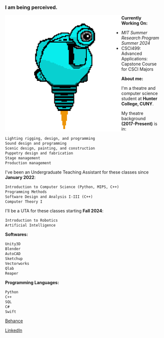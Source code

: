 ### I am being perceived. 

<!-- ![SAM.gif](https://github.com/lxwooxy/lxwooxy/blob/main/SAM.gif) -->

<img src="https://github.com/lxwooxy/lxwooxy/blob/main/SAM.gif" width=380 height=380 align="left"> 

**Currently Working On:** 
 * _MIT Summer Research Program Summer 2024_
 * CSCI499: Advanced Applications: Capstone Course for CSCI Majors 

**About me:**

I'm a theatre and computer science student at **Hunter College, CUNY**.

My theatre background **(2017-Present)** is in:

    Lighting rigging, design, and programming
    Sound design and programming
    Scenic design, painting, and construction
    Puppetry design and fabrication
    Stage management
    Production management 

I've been an Undergraduate Teaching Assistant for these classes since **January 2022**: 

    Introduction to Computer Science (Python, MIPS, C++)
    Programming Methods
    Software Design and Analysis I-III (C++)
    Computer Theory I

I'll be a UTA for these classes starting **Fall 2024**: 

    Introduction to Robotics
    Artificial Intelligence

**Softwares:** 

    Unity3D
    Blender
    AutoCAD
    Sketchup
    Vectorworks
    Qlab
    Reaper

**Programming Languages:**

    Python
    C++
    SQL
    C#
    Swift

[Behance](https://www.behance.net/georginawooxy)  

[LinkedIn](https://www.linkedin.com/in/georginawooxy/)





